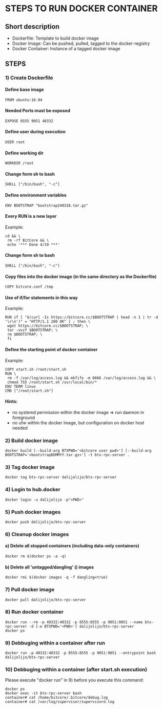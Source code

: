 # STEPS TO RUN DOCKER CONTAINER

## Short description
* Dockerfile: Template to build docker image
* Docker Image: Can be pushed, pulled, tagged to the docker-registry
* Docker Container: Instance of a tagged docker image


## STEPS
### 1) Create Dockerfile
#### Define base image
```FROM ubuntu:16.04```
#### Needed Ports must be exposed
```EXPOSE 8555 9051 40332```
#### Define user during execution
```USER root```
#### Define working dir
```WORKDIR /root```
#### Change form sh to bash 
```SHELL ["/bin/bash", "-c"]```
#### Define environment variables
```ENV BOOTSTRAP "bootstrap240318.tar.gz" ```
#### Every RUN is a new layer
Example:
```
cd && \
 rm -rf BitCore && \
 echo '*** Done 4/10 ***'
```
#### Change form sh to bash 
```SHELL ["/bin/bash", "-c"]```
#### Copy files into the docker image (in the same directory as the Dockerfile)
```COPY bitcore.conf /tmp```
#### Use of if/for statements in this way
Example:
```
RUN if [ "$(curl -Is https://bitcore.cc/$BOOTSTRAP | head -n 1 | tr -d '\r\n')" = "HTTP/1.1 200 OK" ] ; then \
 wget https://bitcore.cc/$BOOTSTRAP; \
 tar -xvzf $BOOTSTRAP; \
 rm $BOOTSTRAP; \
 fi
```
#### Define the starting point of docker container
Example:
```
COPY start.sh /root/start.sh
RUN \
 rm -f /var/log/access.log && mkfifo -m 0666 /var/log/access.log && \
 chmod 755 /root/start.sh /usr/local/bin/*
ENV TERM linux
CMD ["/root/start.sh"]
```
#### Hints:
- no systemd permission within the docker image => run daemon in foreground
- no ufw within the docker image, but configuration on docker host needed 


### 2) Build docker image
```
docker build [--build-arg BTXPWD='<bitcore user pwd>'] [--build-arg BOOTSTRAP='<bootstrapDDMMYY.tar.gz>'] -t btx-rpc-server .
```

### 3) Tag docker image
```
docker tag btx-rpc-server dalijolijo/btx-rpc-server
```

### 4) Login to hub.docker
```
docker login -u dalijolijo -p"<PWD>"
```

### 5) Push docker images
```
docker push dalijolijo/btx-rpc-server
```

### 6) Cleanup docker images
#### a) Delete all stopped containers (including data-only containers)
```
docker rm $(docker ps -a -q)
```
#### b) Delete all 'untagged/dangling' (<none>) images
```
docker rmi $(docker images -q -f dangling=true)
```

### 7) Pull docker image
```
docker pull dalijolijo/btx-rpc-server
```

### 8) Run docker container
```
docker run --rm -p 40332:40332 -p 8555:8555 -p 9051:9051 --name btx-rpc-server -d [-e BTXPWD='<PWD>'] dalijolijo/btx-rpc-server
docker ps
```

### 9) Debbuging within a container after run
```
docker run -p 40332:40332 -p 8555:8555 -p 9051:9051 --entrypoint bash dalijolijo/btx-rpc-server
```

### 10) Debbuging within a container (after start.sh execution)
Please execute "docker run" in 9) before you execute this command:
```
docker ps
docker exec -it btx-rpc-server bash
container# cat /home/bitcore/.bitcore/debug.log
container# cat /var/log/supervisor/supervisord.log
```
